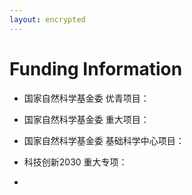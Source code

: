 ```yaml
---
layout: encrypted
---
```


# Funding Information

- 国家自然科学基金委 优青项目： 
- 国家自然科学基金委 重大项目：
- 国家自然科学基金委 基础科学中心项目：

- 科技创新2030 重大专项：
-  

